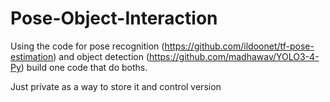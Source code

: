 # Pose-Object-Interaction

Using the code for pose recognition (https://github.com/ildoonet/tf-pose-estimation) and object detection (https://github.com/madhawav/YOLO3-4-Py) build one code that do boths.

Just private as a way to store it and control version
